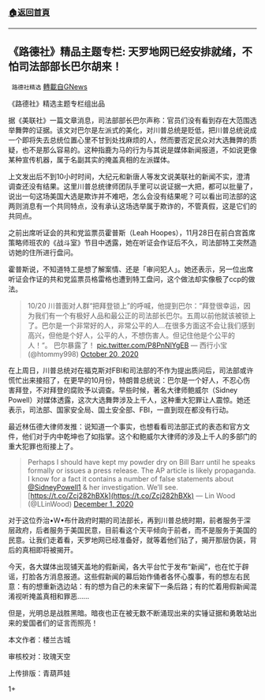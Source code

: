 ###  [:house:返回首頁](https://github.com/ourhimalayas/txt)
---

## 《路德社》精品主题专栏: 天罗地网已经安排就绪，不怕司法部部长巴尔胡来！
` 路德社精选` [轉載自GNews](https://gnews.org/zh-hans/609308/)

《路德社》精选主题专栏组出品

据《美联社》一篇文章消息，司法部部长巴尔声称：官员们没有看到存在大范围选举舞弊的证据。该文对巴尔是左派式的美化，对川普总统是贬低，把川普总统说成一个即将失去总统位置心里不甘到处找麻烦的人，然而要否定民众对大选舞弊的质疑，也不是那么容易的。这种指鹿为马的行为与其说是媒体新闻报道，不如说更像某种宣传机器，属于名副其实的掩盖真相的左派媒体。

上文发出后不到10小时时间，大纪元和新唐人等发文说美联社的新闻不实，澄清调查还没有结果。这里川普总统律师团队手里可以说证据一大把，都可以批量了，说出一句这场美国大选是欺诈并不难吧，怎么会没有结果呢？可以看出司法部的这两则消息有一个共同特点，没有承认这场选举属于欺诈的，不管真假，这是它们的共同点。

之前出席听证会的共和党监票员霍普斯（Leah Hoopes），11月28日在前白宫首席策略师班农的《战斗室》节目中透露，她在听证会作证后不久，司法部特工突然造访她的住所进行盘问。

霍普斯说，不知道特工是想了解案情、还是「审问犯人」。她还表示，另一位出席听证会作证的共和党监票员格雷格也遭到特工盘问，这个做法却实像极了ccp的做法。



> 10/20 川普面对人群“把拜登锁上”的呼喊，他提到巴尔：“拜登很幸运，因为我们有一个有极好人品和最公正的司法部长巴尔。五周以前他就该被锁上了。巴尔是一个非常好的人，非常公平的人…在很多方面这不会让我们感到高兴，但他是个好人，公平的人，不想伤害人。但记住他是个公平的人！“。
> 巴尔暴露了！ [pic.twitter.com/P8PnNlYgEB](https://t.co/P8PnNlYgEB)
> — 西行小宝 (@htommy998) [October 20, 2020](https://twitter.com/htommy998/status/1318474371640426497?ref_src=twsrc%5Etfw)



在上周日，川普总统对在福克斯对FBI和司法部的不作为提出质问后，司法部或许慌忙出来接招了，在更早的10月份，特朗普总统说：巴尔是一个好人，不忍心伤害拜登，不对拜登的腐败予以调查。早些时候，著名大律师鲍威尔（Sidney Powell）对媒体透露，这次大选舞弊涉及上千人，这种重大犯罪让人震惊。她还表示，司法部、国家安全局、国土安全部、FBI，一直到现在都没有行动。

最近林伍德大律师发推：说知道一个事实，也想看看司法部正式的表态和官方文件，他们对于内中乾坤也了如指掌。这个和鲍威尔大律师的涉及上千人的多部门的重大犯罪也衔接上了。



> Perhaps I should have kept my powder dry on Bill Barr until he speaks formally or issues a press release. The AP article is likely propaganda. I know for a fact it contains a number of false statements about [@SidneyPowell1](https://twitter.com/SidneyPowell1?ref_src=twsrc%5Etfw) & her investigation. We’ll see. [https://t.co/Zcj282hBXk](https://t.co/Zcj282hBXk)
> — Lin Wood (@LLinWood) [December 1, 2020](https://twitter.com/LLinWood/status/1333922899116355584?ref_src=twsrc%5Etfw)



对于这位乔治•W•布什政府时期的司法部长，再到川普总统时期，前者服务于深层政府，后者服务于美国民意，目前看这个天平倾向于前者，而不是服务于美国的民意。让我们走着看，天罗地网已经准备好，就等着他们钻了，揭开那层伪装，背后的真相即将被揭开。

今天，各大媒体出现铺天盖地的假新闻，各大平台忙于发布“新闻”，也在忙于辟谣，打脸各方消息报道。这些假新闻的幕后始作俑者各怀心腹事，有的想左右民意：有的想重新选边站：有的想为自己的未来留下一条后路；有的忙着用假新闻混淆视听掩盖真相和罪恶……

但是，光明总是战胜黑暗。暗夜也正在被无数不断涌现出来的实锤证据和勇敢站出来的爱国者们的证言而照亮！

本文作者：楼兰古城

审核校对：玫瑰天空

上传排版：青葫芦娃

1+
